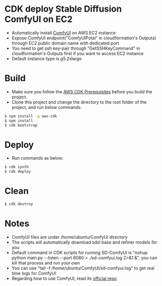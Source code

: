 # CDK deploy Stable Diffusion ComfyUI on EC2   

* Automatically install [ComfyUI](https://github.com/comfyanonymous/ComfyUI) on AWS EC2 instance  
* Expose ComfyUI endpoint("ComfyUIPotal" in cloudformation's Outputs) through EC2 public domain name with dedicated port  
* You need to get ssh key-pair through "GetSSHKeyCommand" in cloudformation's Outputs first if you want to access EC2 instance
* Default instance type is g5.2xlarge  

# Build  
* Make sure you follow the [AWS CDK Prerequisites](https://docs.aws.amazon.com/cdk/latest/guide/work-with.html#work-with-prerequisites) before you build the project.
* Clone this project and change the directory to the root folder of the project, and run below commands:
```bash
$ npm install -g aws-cdk
$ npm install  
$ cdk bootstrap
```

# Deploy  
* Run commands as below:
```bash
$ cdk synth
$ cdk deploy
```

# Clean  
```bash
$ cdk destroy
```

# Notes  
* ComfyUI files are under /home/ubuntu/ComfyUI directory  
* The scripts will automatically download sdxl base and refiner models for you  
* Default command in CDK scripts for running SD-ComfyUI is "nohup python main.py --listen --port 8080 > ./sd-comfyui.log 2>&1 &", you can kill that process and run your own  
* You can use "tail -f /home/ubuntu/ComfyUI/sd-comfyui.log" to get real time logs for ComfyUI  
* Regarding how to use ComfyUI, read its [official repo](https://github.com/comfyanonymous/ComfyUI)  
